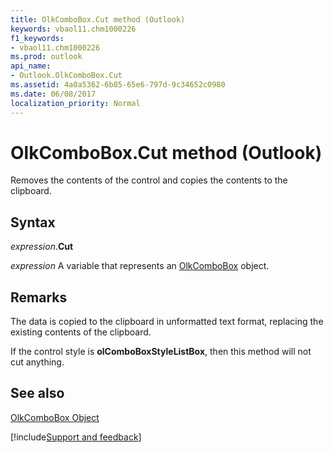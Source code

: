 ```yaml
---
title: OlkComboBox.Cut method (Outlook)
keywords: vbaol11.chm1000226
f1_keywords:
- vbaol11.chm1000226
ms.prod: outlook
api_name:
- Outlook.OlkComboBox.Cut
ms.assetid: 4a0a5362-6b85-65e6-797d-9c34652c0980
ms.date: 06/08/2017
localization_priority: Normal
---
```



# OlkComboBox.Cut method (Outlook)

Removes the contents of the control and copies the contents to the clipboard.


## Syntax

_expression_.**Cut**

_expression_ A variable that represents an [OlkComboBox](Outlook.OlkComboBox.md) object.


## Remarks

The data is copied to the clipboard in unformatted text format, replacing the existing contents of the clipboard.

If the control style is  **olComboBoxStyleListBox**, then this method will not cut anything.


## See also


[OlkComboBox Object](Outlook.OlkComboBox.md)

[!include[Support and feedback](~/includes/feedback-boilerplate.md)]